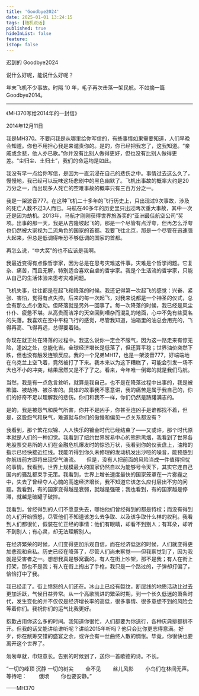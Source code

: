 ```yaml
---
title: 'Goodbye2024'
date: 2025-01-01 13:24:15
tags: [随机说话]
published: true
hideInList: false
feature: 
isTop: false
---
```

迟到的 Goodbye2024

说什么好呢，能说什么好呢？

年末飞机不少事故。时隔 10 年，毛子再次击落一架民航。不如摘一篇 Goodbye2014。

---

《MH370写给2014年的一封信》

2014年12月11日

我是MH370。不要问我是从哪里给你写信的，有些事情如果需要知道，人们早晚会知道。你也不用担心我是来谴责你的。是的，你已经把我忘了，这我知道。“亲戚或余悲，他人亦已歌。”你并没有比别人做得更好，但也没有比别人做得更差。“尘归尘、土归土”，我们的命运均是如此。

我没有早一点给你写信，是因为一直沉浸在自己的悲伤之中。事情过去这么久了，慢慢地，我已经可以玩味这场悲剧中的黑色幽默了。飞机出事故的概率大约是20万分之一，而出现多人死亡的空难事故的概率只有三百万分之一。

我是一架波音777。在这种飞机二十多年的飞行历史上，只出现过9次事故，涉及的死亡人数不过3人而已。马航在40多年的历史里只出过两次重大事故，其中一次还是因为劫机。2013年，马航才刚刚获得世界旅游奖的“亚洲最佳航空公司”奖项。出事的那一天，我是从吉隆坡起飞的，那是一个尽管有点浮夸，但再怎么浮夸也仍然被大家视为二流角色的国家的首都。我要飞往北京，那是一个尽管在迅速强大起来，但总是低调得唯恐不够低调的国家的首都。

再怎么说，“中大奖”的也不应该是我啊。

我最近变得有点像哲学家，因为总是在思考灾难这件事。灾难是个哲学问题。它复杂、痛苦，而且无解，特别适合喜欢自虐的哲学家。我是个生活流的哲学家，只能从自己的生活体验来思考灾难问题。

飞机失事，往往都是在起飞和降落的时候。我还记得第一次起飞的感觉：兴奋、紧张、害怕，觉得有点失控。后来的每一次起飞，对我来说都是一个神圣的仪式，总会有那么点小激动。但降落就是另外一回事了。每一次降落的时候，我已经是风尘仆仆、疲惫不堪。从高贵而洁净的天空回到嘈杂而混乱的地面，心中不免有些莫名的失落。我喜欢在空中平稳飞行的感觉，尽管我知道，油箱里的油总会用完的，飞得再高、飞得再远，总得要着陆。

你现在就正处在降落的过程中。我这么说你一定会不服气，因为这一路走来有惊无险，逢凶之处，总能化吉。全球经济增长是低落了，但还算平稳；世界油价突然下跌，但也没有触发连锁反应。我的一个兄弟MH17，也是一架波音777，好端端地在乌克兰上空飞着，竟然被打了下来。我本来以为这下糟糕了，可能会引发一场不大也不小的冲突，结果居然又是不了了之。看来，今年唯一倒霉的就是我们马航。

当然，我是有一点危言耸听，就算是我自己，也不是在降落过程中出事的，我是被欺骗、被劫持、被杀害的。具体的故事我不愿意讲，我的痛苦是属于我自己的，你们的好奇不足以理解我的悲伤。你们和我不一样，你们仍然是踌躇满志的。

是的，我是被怨气和戾气所害，你并不是凶手，你甚至连凶手是谁都找不着，但是，这股怨气和戾气，难道就与你们的傲慢和偏见一点关系都没有？

我看到，那个繁花似锦、人人快乐的镀金时代已经结束了——又或许，那个时代原本就是人们的一种幻觉。我看到了纽约世界贸易中心的熊熊黑烟，我看到了世界各地股票交易所的人们在金融危机爆发时的惊恐万状，我看到你的仪表盘上，油箱的指示已经快接近红线。我能听得到你久未修理的发动机发出沙哑的噪音，能预感到你航线前方即将出现空气湍流。　　但是，没有人把前面的风险当成一件值得担忧的事情。我看到，世界上规模最大的国家仍然自以为能够号令天下，其实它连自己国内的骚乱都束手无策。我看到，世界上增长速度最快的国家笼罩在一片雾霾之中，失去了曾经夺人心魄的高速经济增长，我不知道它该怎么应付层出不穷的问题。我看到，有的国家变得越是衰弱，就越是强硬；我也看到，有的国家越是停滞，就越是破罐子破摔。

我看到，曾经得到的人们不愿意失去，哪怕他们曾经得到的都是特权；而没有得到的人们开始愤怒，尽管他们不知道该怎么去争取、以及该争取什么样的权利。我看到人们都很忙，假装在忙正经的事情：他们有眼睛，却看不到别人；有耳朵，却听不到别人；有心灵，却无法理解别人。

在经济繁荣的时候，人们变得更加乐观自信，而在经济低迷的时候，人们就变得更加悲观和自私。历史已经在降落了，尽管人们尚未察觉——但我察觉到了，因为我就是受害者之一。想想我真是够窝囊的。有人在街上吵架，那不是我；有人在街上打架，那也不是我；有人在街上掏出了手枪，我只是一个路过的，子弹却打偏了，恰恰打中了我。

我已经走了。街上愤怒的人们还在。冰山上已经有裂纹，断层线的地质活动比过去更加活跃，气候日益异常。从一个高歌凯进的繁荣时期，到一个长久低迷的萧条时代，发生变化的并不仅仅是经济增长率的高低，很多事情、很多意想不到的风险会等着你们。我祝你们的运气比我更好。

抱歉占用你这么多的时间。我知道你很忙，人们都要为你送行，各种庆典排都排不开。但我的话又能讲给谁听呢？讲给2015年听吗？他只会比你更志得意满。好歹，你在觥筹交错的盛宴之余，或许会有一丝曲终人散的惆怅。毕竟，你很快也要离开这个世界了。

匆匆草就，巾短意长。告别的时候到了，送你一首歌德的诗。不长。　　

“一切的峰顶
沉静
一切的树尖　　
全不见　　
丝儿风影　　
小鸟们在林间无声。　　
等待吧：　　
俄顷　　
你也要安静。”　　

——MH370